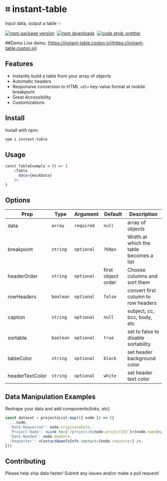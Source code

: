 # ⌗ instant-table
Input data, output a table ✨

[![npm package version](https://badge.fury.io/js/instant-table.svg)](https://www.npmjs.com/package/instant-table)&nbsp;
[![npm downloads](https://img.shields.io/npm/dm/instant-table.svg)](https://www.npmjs.com/package/instant-table)&nbsp;
[![code style: prettier](https://img.shields.io/badge/code_style-prettier-ff69b4.svg)](https://prettier.io)

##Demo 
Live demo: [https://instant-table.coston.io](https://instant-table.coston.io)

## Features
- Instantly build a table from your array of objects
- Automatic headers
- Responsive conversion to HTML `<dl>` key-value format at mobile breakpoint
- Great Accessibility
- Customizations

## Install

Install with npm:
```sh
npm i instant-table
```

## Usage
```sh
const TableExample = () => (
    <Table
      data={mockData}
    />
)
```
## Options

| Prop      | Type      | Argument     | Default | Description                                         |
| --------- | --------- | ------------ | ------- | --------------------------------------------------- |
| data     | `array`  | `required` | `null`  | array of objects             |
| breakpoint       | `string`  | `optional` | `768px`  | Width at which the table becomes a list          |
| headerOrder       | `string`  | `optional` | first object order  | Choose columns and sort them                |
| rowHeaders  | `boolean`  | `optional` | `false`  | convert first column to row headers          |
| caption   | `string`  | `optional` | `null`  | subject, cc, bcc, body, etc                         |
| sortable | `boolean` | `optional` | `true`  | set to false to disable sortability                 |
| tableColor      | `string`  | `optional` | `black`  | set header background color  |
| headerTextColor      | `string`  | `optional` | `white`  | set header text color |



## Data Manipulation Examples
Reshape your data and add components(links, etc)
```jsx
const dataset = projectsList.map(({ node }) => ({
  ...node,
  'Date Requested': node.originateDate,
  'Project Name': <Link to={`/project/${node.projectId}`}>{node.name}</Link>,
  'Date Needed': node.dueDate,
  'Requester': <ContactNameToInfo contact={node.requester} />,
}))
```

## Contributing

Please help ship data faster! Submit any issues and/or make a pull request!